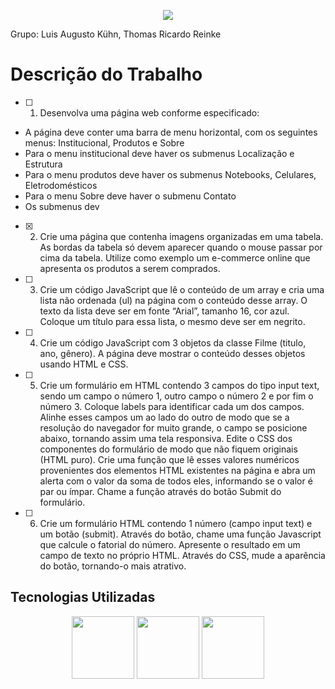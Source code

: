 <p align="center">
  <img src="https://seeklogo.com/images/F/FURB-logo-051554756A-seeklogo.com.png">
</p>  


Grupo: Luis Augusto Kühn, Thomas Ricardo Reinke


# Descrição do Trabalho  



- [ ] 1) Desenvolva uma página web conforme especificado:
- A página deve conter uma barra de menu horizontal, com os seguintes menus: Institucional,
Produtos e Sobre
- Para o menu institucional deve haver os submenus Localização e Estrutura
- Para o menu produtos deve haver os submenus Notebooks, Celulares, Eletrodomésticos
- Para o menu Sobre deve haver o submenu Contato
- Os submenus dev  
  

- [X] 2) Crie uma página que contenha imagens organizadas em uma tabela. As bordas da tabela só devem
aparecer quando o mouse passar por cima da tabela. Utilize como exemplo um e-commerce online
que apresenta os produtos a serem comprados.  
  

- [ ] 3) Crie um código JavaScript que lê o conteúdo de um array e cria uma lista não ordenada (ul) na
página com o conteúdo desse array. O texto da lista deve ser em fonte “Arial”, tamanho 16, cor azul.
Coloque um título para essa lista, o mesmo deve ser em negrito.


- [ ] 4) Crie um código JavaScript com 3 objetos da classe Filme (titulo, ano, gênero). A página deve mostrar
o conteúdo desses objetos usando HTML e CSS.  
  

- [ ] 5) Crie um formulário em HTML contendo 3 campos do tipo input text, sendo um campo o número 1,
outro campo o número 2 e por fim o número 3. Coloque labels para identificar cada um dos campos.
Alinhe esses campos um ao lado do outro de modo que se a resolução do navegador for muito
grande, o campo se posicione abaixo, tornando assim uma tela responsiva. Edite o CSS dos
componentes do formulário de modo que não fiquem originais (HTML puro). Crie uma função que lê
esses valores numéricos provenientes dos elementos HTML existentes na página e abra um alerta
com o valor da soma de todos eles, informando se o valor é par ou ímpar. Chame a função através
do botão Submit do formulário.  
  

- [ ] 6) Crie um formulário HTML contendo 1 número (campo input text) e um botão (submit). Através do
botão, chame uma função Javascript que calcule o fatorial do número. Apresente o resultado em um
campo de texto no próprio HTML. Através do CSS, mude a aparência do botão, tornando-o mais
atrativo.   

## Tecnologias Utilizadas

<p align="center">
  <img height="100px" widht="100px" src="https://upload.wikimedia.org/wikipedia/commons/thumb/6/61/HTML5_logo_and_wordmark.svg/1200px-HTML5_logo_and_wordmark.svg.png">
  <img height="100px" widht="100px" src="https://andremenegassi.com.br/wordpress/wp-content/uploads/2013/04/css31.png">
  <img height="100px" widht="100px" src="https://seeklogo.com/images/J/javascript-logo-E967E87D74-seeklogo.com.png">
</p>

